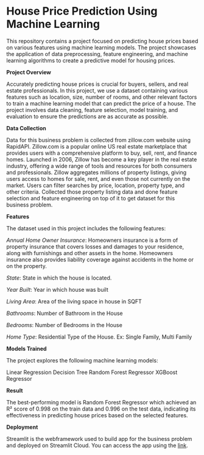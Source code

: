 # House Price Prediction Using Machine Learning

This repository contains a project focused on predicting house prices based on various features using machine learning models. The project showcases the application of data preprocessing, feature engineering, and machine learning algorithms to create a predictive model for housing prices.

**Project Overview**

Accurately predicting house prices is crucial for buyers, sellers, and real estate professionals. In this project, we use a dataset containing various features such as location, size, number of rooms, and other relevant factors to train a machine learning model that can predict the price of a house. The project involves data cleaning, feature selection, model training, and evaluation to ensure the predictions are as accurate as possible.

**Data Collection** 

Data for this business problem is collected from zillow.com website using RapidAPI. Zillow.com is a popular online US real estate marketplace that provides users with a comprehensive platform to buy, sell, rent, and finance homes. Launched in 2006, Zillow has become a key player in the real estate industry, offering a wide range of tools and resources for both consumers and professionals. Zillow aggregates millions of property listings, giving users access to homes for sale, rent, and even those not currently on the market. Users can filter searches by price, location, property type, and other criteria. Collected those property listing data and done feature selection and feature engineering on top of it to get dataset for this business problem.

**Features**

The dataset used in this project includes the following features:

*Annual Home Owner Insurance*: Homeowners insurance is a form of property insurance that covers losses and damages to your residence, along with furnishings and other assets in the home. Homeowners insurance also provides liability coverage against accidents in the home or on the property.

*State*: State in which the house is located. 

*Year Built*: Year in which house was built

*Living Area*: Area of the living space in house in SQFT

*Bathrooms*: Number of Bathroom in the House

*Bedrooms*: Number of Bedrooms in the House

*Home Type*: Residential Type of the House. Ex: Single Family, Multi Family

**Models Trained**

The project explores the following machine learning models:

Linear Regression
Decision Tree
Random Forest Regressor
XGBoost Regressor

**Result**

The best-performing model is Random Forest Regressor which achieved an R² score of 0.998 on the train data and 0.996 on the test data, indicating its effectiveness in predicting house prices based on the selected features.

**Deployment**

Streamlit is the webframework used to build app for the business problem and deployed on Streamlit Cloud. You can access the app using the [link](https://us-house-price-prediction.streamlit.app/).


